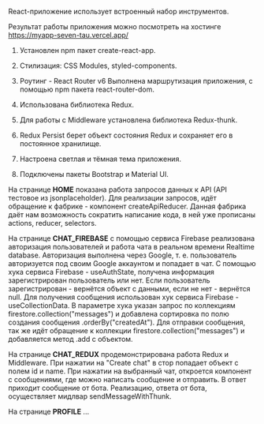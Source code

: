 React-приложение использует встроенный набор инструментов.

Результат работы приложения можно посмотреть на хостинге https://myapp-seven-tau.vercel.app/

1. Установлен npm пакет create-react-app.

2. Стилизация: CSS Modules, styled-components.

3. Роутинг - React Router v6
   Выполнена маршрутизация приложения, с помощью npm пакета react-router-dom.

4. Использована библиотека Redux.

5. Для работы с Middleware установлена библиотека Redux-thunk.

6. Redux Persist берет объект состояния Redux и сохраняет его в постоянное хранилище.  
   
7. Настроена светлая и тёмная тема приложения.

8. Подключены пакеты Bootstrap и Material UI.

На странице **HOME** показана работа запросов данных к API (API тестовое из jsonplaceholder). Для реализации запросов, идёт обращение к фабрике - компонент createApiReducer. Данная фабрика даёт нам возможность сократить написание кода, в ней уже прописаны actions, reducer, selectors. 

На странице **CHAT_FIREBASE** с помощью сервиса Firebase реализована авторизация пользователей и работа чата в реальном времени Realtime database. Авторизация выполнена через Google, т. е. пользователь авторизуется под своим Google аккаунтом и попадает в чат. С помощью хука сервиса Firebase - useAuthState, получена информация зарегистрирован пользователь или нет. Если пользователь зарегистрирован - вернётся объект с данными, если не нет - вернётся null. Для получения сообщения использован хук сервиса Firebase - useCollectionData. В параметре хука указан запрос по коллекциям firestore.collection("messages") и добавлена сортировка по полю создания сообщения .orderBy("createdAt"). Для отправки сообщения, так же идёт обращение к коллекции firestore.collection("messages") и добавляется метод .add с объектом.

На странице **CHAT_REDUX** продемонстрирована работа Redux и Middleware. При нажатии на "Create chat" в стор попадает объект с полем id и name. При нажатии на выбранный чат, откроется компонент с сообщениями, где можно написать сообщение и отправить. В ответ приходит сообщение от бота. Реализацию, ответа от бота, осуществляет мидлвар sendMessageWithThunk. 

На странице **PROFILE** ...

